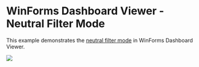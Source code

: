 # WinForms Dashboard Viewer - Neutral Filter Mode

This example demonstrates the [neutral filter mode](https://docs.devexpress.com/Dashboard/400262) in WinForms Dashboard Viewer.

![](https://github.com/DevExpress-Examples/winforms-dashboard-viewer-neutral-filter-mode/blob/18.2.3%2B/images/winforms-dashboard-viewer-neutral-filter-mode.png)
